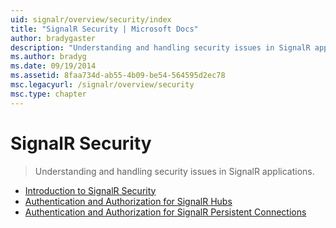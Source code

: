 ```yaml
---
uid: signalr/overview/security/index
title: "SignalR Security | Microsoft Docs"
author: bradygaster
description: "Understanding and handling security issues in SignalR applications."
ms.author: bradyg
ms.date: 09/19/2014
ms.assetid: 8faa734d-ab55-4b09-be54-564595d2ec78
msc.legacyurl: /signalr/overview/security
msc.type: chapter
---
```

# SignalR Security

> Understanding and handling security issues in SignalR applications.

- [Introduction to SignalR Security](introduction-to-security.md)
- [Authentication and Authorization for SignalR Hubs](hub-authorization.md)
- [Authentication and Authorization for SignalR Persistent Connections](persistent-connection-authorization.md)

